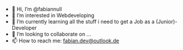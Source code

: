 - 👋 Hi, I’m @fabiannull
- 👀 I’m interested in Webdeveloping
- 🌱 I’m currently learning all the stuff i need to get a Job as a (Junior)-Developer
- 💞️ I’m looking to collaborate on ...
- 📫 How to reach me: fabian.dev@outlook.de

<!---
fabiannull/fabiannull is a ✨ special ✨ repository because its `README.md` (this file) appears on your GitHub profile.
You can click the Preview link to take a look at your changes.
--->
